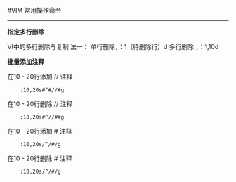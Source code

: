 #VIM 常用操作命令

---

**指定多行删除**

VI中的多行删除与复制
法一：
单行删除，：1（待删除行）d
多行删除 ，：1,10d

**批量添加注释**

在10 - 20行添加 // 注释

		:10,20s#^#//#g
		
在10 - 20行删除 // 注释

		:10,20s#^//##g
		
在10 - 20行添加 # 注释

		:10,20s/^/#/g
		
在10 - 20行删除 # 注释

		:10,20s/^/#/g
		
